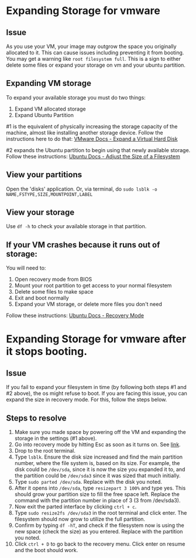 # Expanding Storage for vmware

## Issue
As you use your VM, your image may outgrow the space you originally allocated to it. This can cause issues including preventing it from booting. You may get a warning like `root filesystem full`. This is a sign to either delete some files or expand your storage on vm and your ubuntu partition.

## Expanding VM storage
To expand your available storage you must do two things:
1. Expand VM allocated storage
2. Expand Ubuntu Partition

#1 is the equivalent of physically increasing the storage capacity of the machine, almost like installing another storage device. Follow the instructions here to do that: [VMware Docs - Expand a Virtual Hard Disk](https://docs.vmware.com/en/VMware-Workstation-Pro/17/com.vmware.ws.using.doc/GUID-73BEB4E6-A1B9-41F4-BA37-364C4B067AA8.html)

#2 expands the Ubuntu partition to begin using that newly available storage. Follow these instructions: [Ubuntu Docs - Adjust the Size of a Filesystem](https://help.ubuntu.com/stable/ubuntu-help/disk-resize.html.en)

## View your partitions
Open the 'disks' application. Or, via terminal, do `sudo lsblk -o NAME,FSTYPE,SIZE,MOUNTPOINT,LABEL`

## View your storage
Use `df -h` to check your available storage in that partition.

## If your VM crashes because it runs out of storage:
You will need to:
1. Open recovery mode from BIOS
2. Mount your root partition to get access to your normal filesystem
3. Delete some files to make space
4. Exit and boot normally
5. Expand your VM storage, or delete more files you don't need


Follow these instructions: [Ubuntu Docs - Recovery Mode](https://wiki.ubuntu.com/RecoveryMode)


# Expanding Storage for vmware after it stops booting.

## Issue
If you fail to expand your filesystem in time (by following both steps #1 and #2 above), the os might refuse to boot. If you are facing this issue, you can expand the size in recovery mode. For this, follow the steps below.

## Steps to resolve

1. Make sure you made space by powering off the VM and expanding the storage in the settings (#1 above).
2. Go into recovery mode by hitting Esc as soon as it turns on. See [link](https://platform9.com/kb/openstack/how-to-boot-into-recovery-mode-on-an-ubuntu-cloud-image).
3. Drop to the root terminal.
4. Type `lsblk`. Ensure the disk size increased and find the main partition number, where the file system is, based on its size. For example, the disk could be `/dev/sda`, since it is now the size you expanded it to, and the partition could be `/dev/sda3` since it was sized that much initially.
5. Type `sudo parted /dev/sda`. Replace with the disk you noted.
6. After it opens into `/dev/sda`, type `resizepart 3 100%` and type yes. This should grow your partition size to fill the free space left. Replace the command with the partition number in place of 3 (3 from /dev/sda3).
7. Now exit the parted interface by clicking `ctrl + c`.
8. Type `sudo resize2fs /dev/sda3` in the root terminal and click enter. The filesystem should now grow to utilize the full partition.
9. Confirm by typing `df -hT`, and check if the filesystem now is using the new space (check the size) as you entered. Replace with the partition you noted.
10. Click `ctrl + D` to go back to the recovery menu. Click enter on resume and the boot should work.






